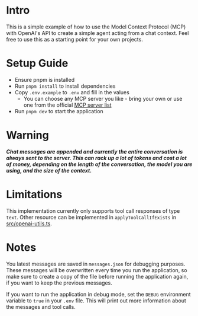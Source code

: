 # Intro

This is a simple example of how to use the Model Context Protocol (MCP) with OpenAI's API to create a simple agent acting from a chat context. Feel free to use this as a starting point for your own projects.

# Setup Guide

- Ensure pnpm is installed
- Run `pnpm install` to install dependencies
- Copy `.env.example` to `.env` and fill in the values
  - You can choose any MCP server you like - bring your own or use one from the official [MCP server list](https://github.com/modelcontextprotocol/servers/tree/main)
- Run `pnpm dev` to start the application

# Warning

_**Chat messages are appended and currently the entire conversation is always sent to the server. This can rack up a lot of tokens and cost a lot of money, depending on the length of the conversation, the model you are using, and the size of the context.**_

# Limitations

This implementation currently only supports tool call responses of type `text`. Other resource can be implemented in `applyToolCallIfExists` in [src/openai-utils.ts](src/openai-utils.ts).

# Notes

You latest messages are saved in `messages.json` for debugging purposes. These messages will be overwritten every time you run the application, so make sure to create a copy of the file before running the application again, if you want to keep the previous messages.

If you want to run the application in debug mode, set the `DEBUG` environment variable to `true` in your `.env` file. This will print out more information about the messages and tool calls.
